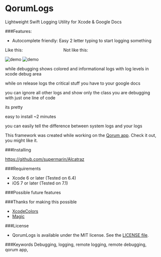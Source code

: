 # QorumLogs
Lightweight Swift Logging Utility for Xcode & Google Docs

###Features:

- Autocomplete friendly: Easy 2 letter typing to start logging something

Like this: &nbsp;&nbsp;&nbsp;&nbsp;&nbsp;&nbsp;&nbsp;&nbsp;&nbsp;&nbsp;&nbsp;&nbsp;&nbsp;&nbsp;&nbsp;&nbsp;&nbsp;&nbsp;&nbsp;&nbsp;&nbsp;&nbsp;&nbsp;&nbsp;&nbsp;&nbsp;&nbsp;&nbsp;&nbsp;&nbsp;&nbsp;&nbsp; Not like this:



![demo](http://i.imgur.com/XEqB5Tg.gif)    ![demo](http://i.imgur.com/8x5T0mx.gif)



while debugging shows colored and informational logs with log levels in xcode debug area

while on release logs the critical stuff you have to your google docs

you can ignore all other logs and show only the class you are debugging with just one line of code

its pretty

easy to install ~2 minutes

you can easily tell the difference between system logs and your logs

This framework was created while working on the [Qorum app](http://www.joinqorum.com/). Check it out, you might like it.

###Installing

https://github.com/supermarin/Alcatraz


###Requirements

- Xcode 6 or later (Tested on 6.4)
- iOS 7 or later (Tested on 7.1)

###Possible future features


###Thanks for making this possible
- [XcodeColors](https://github.com/robbiehanson/XcodeColors)
- [Magic](https://github.com/ArtSabintsev/Magic)


###License
- QorumLogs is available under the MIT license. See the [LICENSE file](https://github.com/goktugyil/QorumLogs/blob/master/LICENSE).

###Keywords
Debugging, logging, remote logging, remote debugging, qorum app,  



